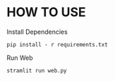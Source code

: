 # HOW TO USE
Install Dependencies
```
pip install - r requirements.txt
```
Run Web
```
stramlit run web.py
```
